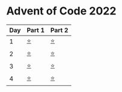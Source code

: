 # Advent of Code 2022


| Day | Part 1           | Part 2           |
|-----|------------------|------------------|
| 1   | [:star:](day1/src/main.rs) | [:star:](day1/src/main.rs) |
| 2   | [:star:](day2/src/main.rs) | [:star:](day2/src/main.rs) |
| 3   | [:star:](day3/src/main.rs) | [:star:](day3/src/main.rs) |
| 4   | [:star:](day4/src/main.rs) | [:star:](day4/src/main.rs) |

